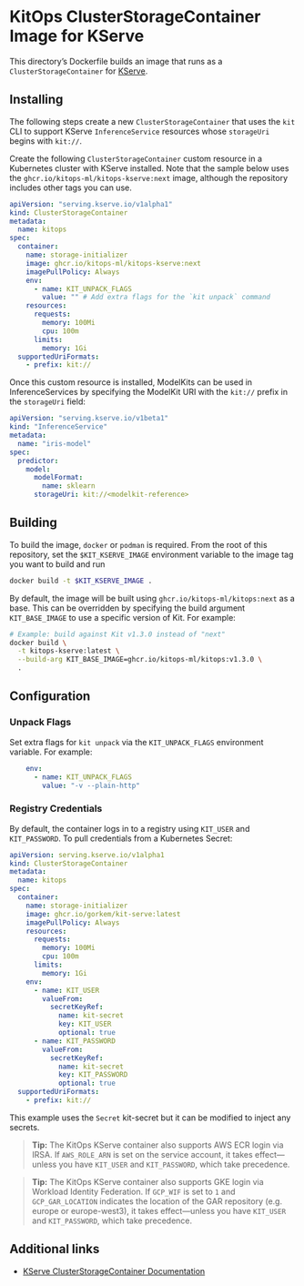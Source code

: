 # KitOps ClusterStorageContainer Image for KServe

This directory’s Dockerfile builds an image that runs as a `ClusterStorageContainer` for [KServe](https://kserve.github.io/website/master/).

## Installing

The following steps create a new `ClusterStorageContainer` that uses the `kit` CLI to support KServe `InferenceService` resources whose `storageUri` begins with `kit://`.

Create the following `ClusterStorageContainer` custom resource in a Kubernetes cluster with KServe installed. Note that the sample below uses the `ghcr.io/kitops-ml/kitops-kserve:next` image, although the repository includes other tags you can use.

```yaml
apiVersion: "serving.kserve.io/v1alpha1"
kind: ClusterStorageContainer
metadata:
  name: kitops
spec:
  container:
    name: storage-initializer
    image: ghcr.io/kitops-ml/kitops-kserve:next
    imagePullPolicy: Always
    env:
      - name: KIT_UNPACK_FLAGS
        value: "" # Add extra flags for the `kit unpack` command
    resources:
      requests:
        memory: 100Mi
        cpu: 100m
      limits:
        memory: 1Gi
  supportedUriFormats:
    - prefix: kit://
```

Once this custom resource is installed, ModelKits can be used in InferenceServices by specifying the ModelKit URI with the `kit://` prefix in the `storageUri` field:

```yaml
apiVersion: "serving.kserve.io/v1beta1"
kind: "InferenceService"
metadata:
  name: "iris-model"
spec:
  predictor:
    model:
      modelFormat:
        name: sklearn
      storageUri: kit://<modelkit-reference>
```

## Building

To build the image, `docker` or `podman` is required. From the root of this repository, set the `$KIT_KSERVE_IMAGE`  environment variable to the image tag you want to build and run

```bash
docker build -t $KIT_KSERVE_IMAGE .
```

By default, the image will be built using `ghcr.io/kitops-ml/kitops:next` as a base. This can be overridden by specifying the build argument `KIT_BASE_IMAGE` to use a specific version of Kit. For example:

```bash
# Example: build against Kit v1.3.0 instead of "next"
docker build \
  -t kitops-kserve:latest \
  --build-arg KIT_BASE_IMAGE=ghcr.io/kitops-ml/kitops:v1.3.0 \
  .
```

## Configuration

### Unpack Flags

Set extra flags for `kit unpack` via the `KIT_UNPACK_FLAGS` environment variable. For example:

```yaml
    env:
      - name: KIT_UNPACK_FLAGS
        value: "-v --plain-http"
```

### Registry Credentials

By default, the container logs in to a registry using `KIT_USER` and `KIT_PASSWORD`. To pull credentials from a Kubernetes Secret:

```yaml
apiVersion: serving.kserve.io/v1alpha1
kind: ClusterStorageContainer
metadata:
  name: kitops
spec:
  container:
    name: storage-initializer
    image: ghcr.io/gorkem/kit-serve:latest
    imagePullPolicy: Always
    resources:
      requests:
        memory: 100Mi
        cpu: 100m
      limits:
        memory: 1Gi
    env:
      - name: KIT_USER
        valueFrom:
          secretKeyRef:
            name: kit-secret
            key: KIT_USER
            optional: true
      - name: KIT_PASSWORD
        valueFrom:
          secretKeyRef:
            name: kit-secret
            key: KIT_PASSWORD
            optional: true
  supportedUriFormats:
    - prefix: kit://
```

This example uses the `Secret` kit-secret but it can be modified to inject any secrets.

> **Tip:** The KitOps KServe container also supports AWS ECR login via IRSA. If `AWS_ROLE_ARN` is set on the service account, it takes effect—unless you have `KIT_USER` and `KIT_PASSWORD`, which take precedence.

> **Tip:** The KitOps KServe container also supports GKE login via Workload Identity Federation. If `GCP_WIF` is set to `1` and `GCP_GAR_LOCATION` indicates the location of the GAR repository (e.g. europe or europe-west3), it takes effect—unless you have `KIT_USER` and `KIT_PASSWORD`, which take precedence.

## Additional links

* [KServe ClusterStorageContainer Documentation](https://kserve.github.io/website/master/modelserving/storage/storagecontainers/)
